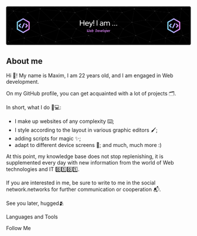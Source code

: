 [![Header](https://github.com/MaxWind29/MaxWind29/blob/main/assets/github-header-image.png)](https://vk.com/m4ximka)


## About me

Hi 👋!  My name is Maxim, I am 22 years old, and I am engaged in Web development.

On my GitHub profile, you can get acquainted with a lot of projects 🗂️.

In short, what I do 👨💻:

* I make up websites of any complexity ⌨️;
* I style according to the layout in various graphic editors 🖌;
* adding scripts for magic ✨;
* adapt to different device screens 📱;
and much, much more :)

At this point, my knowledge base does not stop replenishing, it is supplemented every day with new information from the world of Web technologies and IT 0️⃣1️⃣0️⃣1️⃣. 

If you are interested in me, be sure to write to me in the social network.networks for further communication or cooperation 📬. 

See you later, hugged🫂



Languages and Tools

Follow Me